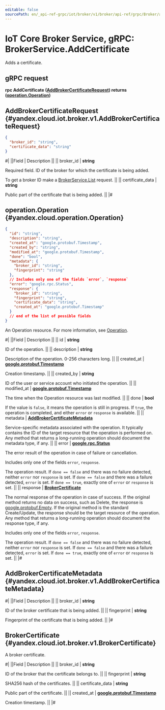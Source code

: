 ```yaml
---
editable: false
sourcePath: en/_api-ref-grpc/iot/broker/v1/broker/api-ref/grpc/Broker/addCertificate.md
---
```


# IoT Core Broker Service, gRPC: BrokerService.AddCertificate

Adds a certificate.

## gRPC request

**rpc AddCertificate ([AddBrokerCertificateRequest](#yandex.cloud.iot.broker.v1.AddBrokerCertificateRequest)) returns ([operation.Operation](#yandex.cloud.operation.Operation))**

## AddBrokerCertificateRequest {#yandex.cloud.iot.broker.v1.AddBrokerCertificateRequest}

```json
{
  "broker_id": "string",
  "certificate_data": "string"
}
```

#|
||Field | Description ||
|| broker_id | **string**

Required field. ID of the broker for which the certificate is being added.

To get a broker ID make a [BrokerService.List](/docs/iot-core/broker/api-ref/grpc/Broker/list#List) request. ||
|| certificate_data | **string**

Public part of the certificate that is being added. ||
|#

## operation.Operation {#yandex.cloud.operation.Operation}

```json
{
  "id": "string",
  "description": "string",
  "created_at": "google.protobuf.Timestamp",
  "created_by": "string",
  "modified_at": "google.protobuf.Timestamp",
  "done": "bool",
  "metadata": {
    "broker_id": "string",
    "fingerprint": "string"
  },
  // Includes only one of the fields `error`, `response`
  "error": "google.rpc.Status",
  "response": {
    "broker_id": "string",
    "fingerprint": "string",
    "certificate_data": "string",
    "created_at": "google.protobuf.Timestamp"
  }
  // end of the list of possible fields
}
```

An Operation resource. For more information, see [Operation](/docs/api-design-guide/concepts/operation).

#|
||Field | Description ||
|| id | **string**

ID of the operation. ||
|| description | **string**

Description of the operation. 0-256 characters long. ||
|| created_at | **[google.protobuf.Timestamp](https://developers.google.com/protocol-buffers/docs/reference/google.protobuf#timestamp)**

Creation timestamp. ||
|| created_by | **string**

ID of the user or service account who initiated the operation. ||
|| modified_at | **[google.protobuf.Timestamp](https://developers.google.com/protocol-buffers/docs/reference/google.protobuf#timestamp)**

The time when the Operation resource was last modified. ||
|| done | **bool**

If the value is `false`, it means the operation is still in progress.
If `true`, the operation is completed, and either `error` or `response` is available. ||
|| metadata | **[AddBrokerCertificateMetadata](#yandex.cloud.iot.broker.v1.AddBrokerCertificateMetadata)**

Service-specific metadata associated with the operation.
It typically contains the ID of the target resource that the operation is performed on.
Any method that returns a long-running operation should document the metadata type, if any. ||
|| error | **[google.rpc.Status](https://cloud.google.com/tasks/docs/reference/rpc/google.rpc#status)**

The error result of the operation in case of failure or cancellation.

Includes only one of the fields `error`, `response`.

The operation result.
If `done == false` and there was no failure detected, neither `error` nor `response` is set.
If `done == false` and there was a failure detected, `error` is set.
If `done == true`, exactly one of `error` or `response` is set. ||
|| response | **[BrokerCertificate](#yandex.cloud.iot.broker.v1.BrokerCertificate)**

The normal response of the operation in case of success.
If the original method returns no data on success, such as Delete,
the response is [google.protobuf.Empty](https://developers.google.com/protocol-buffers/docs/reference/google.protobuf#google.protobuf.Empty).
If the original method is the standard Create/Update,
the response should be the target resource of the operation.
Any method that returns a long-running operation should document the response type, if any.

Includes only one of the fields `error`, `response`.

The operation result.
If `done == false` and there was no failure detected, neither `error` nor `response` is set.
If `done == false` and there was a failure detected, `error` is set.
If `done == true`, exactly one of `error` or `response` is set. ||
|#

## AddBrokerCertificateMetadata {#yandex.cloud.iot.broker.v1.AddBrokerCertificateMetadata}

#|
||Field | Description ||
|| broker_id | **string**

ID of the broker certificate that is being added. ||
|| fingerprint | **string**

Fingerprint of the certificate that is being added. ||
|#

## BrokerCertificate {#yandex.cloud.iot.broker.v1.BrokerCertificate}

A broker certificate.

#|
||Field | Description ||
|| broker_id | **string**

ID of the broker that the certificate belongs to. ||
|| fingerprint | **string**

SHA256 hash of the certificates. ||
|| certificate_data | **string**

Public part of the certificate. ||
|| created_at | **[google.protobuf.Timestamp](https://developers.google.com/protocol-buffers/docs/reference/google.protobuf#timestamp)**

Creation timestamp. ||
|#